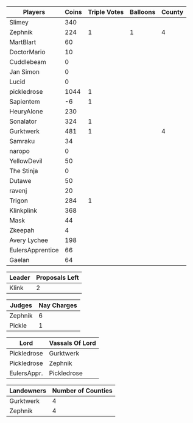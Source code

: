 | Players         | Coins | Triple Votes | Balloons | County |
|-----------------|-------|--------------|----------|--------|
| Slimey          | 340   |              |          |        |
| Zephnik         |  224  |1             |1         |  4     |
| MartBlart       | 60    |              |          |        |
| DoctorMario     |  10   |              |          |        |
| Cuddlebeam      |  0    |              |          |        |
| Jan Simon       |  0    |              |          |        |
| Lucid           |  0    |              |          |        |
| pickledrose     | 1044  |1             |          |        |
| Sapientem       |   -6  |1             |          |        |
| HeuryAlone      | 230   |              |          |        |
| Sonalator       | 324   |1             |          |        |
| Gurktwerk       | 481   |1             |          |4       |
| Samraku         |34     |              |          |        |
| naropo          |  0    |              |          |        |
| YellowDevil     | 50    |              |          |        |
| The Stinja      |  0    |              |          |        |
| Dutawe          | 50    |              |          |        |
| ravenj          | 20    |              |          |        |
| Trigon          |284    |1             |          |        |
| Klinkplink      |368    |              |          |        |
| Mask            |    44 |              |          |        |
| Zkeepah         |    4  |              |          |        |
| Avery Lychee    |   198 |              |          |        |
| EulersApprentice|66     |              |          |        |
| Gaelan          |   64  |              |          |        |

|Leader      |Proposals Left|
|------------|--------------|
|Klink       |2             |

|Judges     |Nay Charges|
|-----------|-----------|
|Zephnik    |6          |
|Pickle     |1          |

|Lord       | Vassals Of Lord|
|-----------|----------------|
|Pickledrose|Gurktwerk       |
|Pickledrose|Zephnik         |
|EulersAppr.|Pickledrose     |

|Landowners | Number of Counties |
|-----------|--------------------|
|Gurktwerk  |4                   |
|Zephnik    |4                   |
